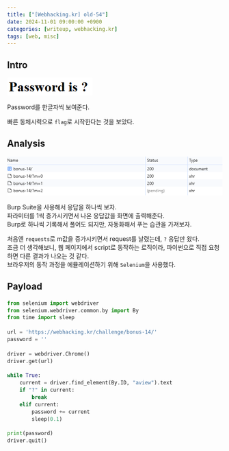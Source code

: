 ```yaml
---
title: ["[Webhacking.kr] old-54"]
date: 2024-11-01 09:00:00 +0900
categories: [writeup, webhacking.kr]
tags: [web, misc]
---
```

## Intro
![문제 설명](assets/img/writeup/webhacking.kr/old-54/recon.png)

Password를 한글자씩 보여준다.

빠른 동체시력으로 `flag`로 시작한다는 것을 보았다.

## Analysis
![문제 분석](assets/img/writeup/webhacking.kr/old-54/analysis.png)

Burp Suite을 사용해서 응답을 하나씩 보자.  
파라미터를 1씩 증가시키면서 나온 응답값을 화면에 출력해준다.  
Burp로 하나씩 기록해서 풀어도 되지만, 자동화해서 푸는 습관을 가져보자.

처음엔 `requests`로 m값을 증가시키면서 request를 날렸는데, `?` 응답만 왔다.  
조금 더 생각해보니, 웹 페이지에서 script로 동작하는 로직이라, 파이썬으로 직접 요청하면 다른 결과가 나오는 것 같다.  
브라우저의 동작 과정을 에뮬레이션하기 위해 `Selenium`을 사용했다.

## Payload
```python
from selenium import webdriver
from selenium.webdriver.common.by import By
from time import sleep

url = 'https://webhacking.kr/challenge/bonus-14/'
password = ''

driver = webdriver.Chrome()
driver.get(url)

while True:
    current = driver.find_element(By.ID, "aview").text
    if "?" in current:
        break
    elif current:
        password += current
        sleep(0.1)   
    
print(password)
driver.quit()
```
